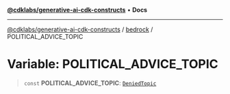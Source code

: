 [**@cdklabs/generative-ai-cdk-constructs**](../../../README.md) • **Docs**

***

[@cdklabs/generative-ai-cdk-constructs](../../../README.md) / [bedrock](../README.md) / POLITICAL\_ADVICE\_TOPIC

# Variable: POLITICAL\_ADVICE\_TOPIC

> `const` **POLITICAL\_ADVICE\_TOPIC**: [`DeniedTopic`](../interfaces/DeniedTopic.md)
